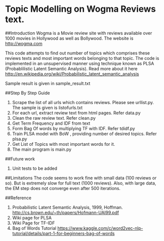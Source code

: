 # Topic Modelling on Wogma Reviews text.

##Introduction
Wogma is a Movie review site with reviews available over 1000 movies in Hollywood as well as Bollywood. The website is http://wogma.com

This code attempts to find out number of topics which comprises these reviews texts and most important words belonging to that topic. The code is implemented in an unsupervised manner using technique known as PLSA (Probablilistic Latent Semantic Analysis). Read more about it here http://en.wikipedia.org/wiki/Probabilistic_latent_semantic_analysis

Sample result is given in sample_result.txt

##Step By Step Guide 
1. Scrape the list of all urls which contains reviews. Please see urllist.py. The sample is given is listofurls.txt
2. For each url, extract review text from html pages. Refer data.py
3. Clean the raw review text. Refer clean.py
4. Get Term Frequency and IDF from text
5. Form Bag Of words by multiplying TF with IDF. Refer tdidf.py
6. Train PLSA model with BoW , providing number of desired topics. Refer plsa.py
7. Get List of Topics with most important words for it. 
8. The main program is main.py

##Future work 
1. Unit tests to be added

##Limitations
The code seems to work fine with small data (100 reviews or so). But is extremely slow for full text (1000 reviews). Also, with large data, the EM step does not converge even after 500 iterations.

##Reference
1. Probabilistic Latent Semantic Analysis, 1999, Hoffman. http://cs.brown.edu/~th/papers/Hofmann-UAI99.pdf
2. Wiki page for PLSA 
3. Wiki Page for TF-IDF
4. Bag of Words Tutorial https://www.kaggle.com/c/word2vec-nlp-tutorial/details/part-1-for-beginners-bag-of-words

